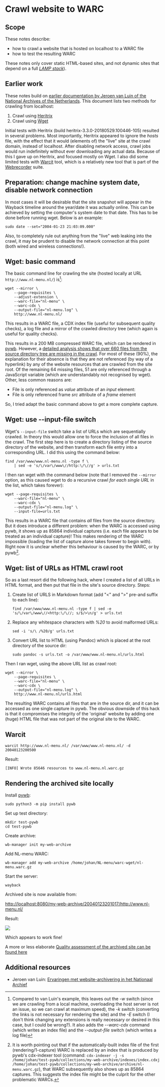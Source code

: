# Crawl website to WARC

## Scope

These notes describe:

- how to crawl a website that is hosted on localhost to a WARC file
- how to test the resulting WARC

These notes only cover static HTML-based sites, and not dynamic sites that depend on a full [*LAMP stack*](https://en.wikipedia.org/wiki/LAMP_(software_bundle))).

## Earlier work

These notes build on [earlier documentation by Jeroen van Luin of the National Archives of the Netherlands](http://docplayer.nl/17762647-Ervaringen-met-website-archivering-in-het-nationaal-archief.html). This document lists two methods for crawling from localhost:

1. Crawl using [Heritrix](https://github.com/internetarchive/heritrix3)
2. Crawl using [Wget](https://www.gnu.org/software/wget/)

Initial tests with Heritrix (build heritrix-3.3.0-20180529.100446-105) resulted in several problems. Most importantly, Heritrix appeared to ignore the *hosts* file, with the effect that it would  (elements of) the "live" site at the crawl domain, instead of localhost. After disabling network access, crawl jobs would run indefinitely without ever downloading any actual data. Because of this I gave up on Heritrix, and focused mostly on Wget. I also did some limited tests with [Warcit](https://github.com/webrecorder/warcit) tool, which is a relatively new tool that is part of the [Webrecorder](https://github.com/webrecorder) suite. 

## Preparation: change machine system date, disable network connection

In most cases it will be desirable that the site snapshot will appear in the Wayback timeline around the year/date it was actually online. This can be achieved by setting the computer's system date to that date. This has to be done before running wget. Below is an example:

    sudo date --set="2004-01-23 21:03:09.000"

Also, to completely rule out anything from the "live" web leaking into the crawl, it may be prudent to disable the network connection at this point (both wired and wireless connections!).

## Wget: basic command

The basic command line for crawling the site (hosted locally at URL `http://www.nl-menu.nl/`) is[^1]: 

    wget --mirror \
        --page-requisites \
        --adjust-extension \
        --warc-file="nl-menu" \
        --warc-cdx \
        --output-file="nl-menu.log" \
        http://www.nl-menu.nl/

This results in a WARC file, a CDX index file (useful for subsequent quality checks), a log file and a mirror of the crawled directory tree (which again is useful for quality checks).

This results in a 200 MB compressed WARC file, which can be rendered in [pywb](https://github.com/webrecorder/pywb). However, a [detailed analysis shows that over 660 files from the source directory tree are missing in the crawl](./qa-archived-site.md). For most of these (90%), the explanation for their absence is that they are not referenced (by way of a hyperlink) by any of the website resources that are crawled from the site root. Of the remaining 64 missing files, 51 are only referenced through a JavaScript variable (which are understandably not recognised by wget). Other, less common reasons are:

- File is only referenced as *value* attribute of an *input* element:
- File is only referenced frame *src* attribute of a *frame* element

So, I tried adapt the basic command above to get a more complete capture.

## Wget: use --input-file switch

Wget's `--input-file` switch take a list of URLs which are sequentially crawled. In theory this would allow one to force the inclusion of all files in the crawl. The first step here is to create a directory listing of the source directory of the website, and then transform each file entry into a corresponding URL. I did this using the command below: 

    find /var/www/www.nl-menu.nl -type f \
        | sed -e 's/\/var\/www\//http:\/\//g' > urls.txt

I then ran wget with the command below (note that I removed the `--mirror` option, as this caused wget to do a recursive crawl *for each single URL* in the list, which takes forever):

    wget --page-requisites \
        --warc-file="nl-menu" \
        --warc-cdx \
        --output-file="nl-menu.log" \
        --input-file=urls.txt

This results in a WARC file that contains *all* files from the source directory. But it does introduce a different problem: when the WARC is accessed using pywb, it shows up as 85864 individual captures (i.e. each file appears to be treated as an individual capture)! This makes rendering of the WARC impossible (loading the list of capture alone takes forever to begin with). Right now it is unclear whether this behaviour is caused by the WARC, or by pywb[^2]. 

## Wget: list of URLs as HTML crawl root

So as a last resort did the following hack, where I created a list of all URLs in HTML format, and then put that file in the site's source directory. Steps:

1. Create list of URLS in Markdown format (add "\<" and "\>" pre-and suffix to each line):

    `find /var/www/www.nl-menu.nl -type f | sed -e 's/\/var\/www\//<http:\/\//; s/$/>\n/g' > urls.txt`

2. Replace any whitespace characters with *%20* to avoid malformed URLs:

    `sed -i 's/\ /%20/g' urls.txt`

3. Convert URL list to HTML (using Pandoc) which is placed at the root directory of the source dir:

    `sudo pandoc -s urls.txt -o /var/www/www.nl-menu.nl/urls.html`

Then I ran wget, using the above URL list as crawl root:

    wget --mirror \
        --page-requisites \
        --warc-file="nl-menu" \
        --warc-cdx \
        --output-file="nl-menu.log" \
        http://www.nl-menu.nl/urls.html

The resulting WARC contains all files that are in the source dir, and it can be accessed as one single capture in pywb. The obvious downside of this hack is that it compromises the integrity of the 'original' website by adding one (huge) HTML file that was not part of the original site to the WARC.

## Warcit

    warcit http://www.nl-menu.nl/ /var/www/www.nl-menu.nl/ -d 20040123200500

Result:

    [INFO] Wrote 85646 resources to www.nl-menu.nl.warc.gz

## Rendering the archived site locally

Install [pywb](https://github.com/webrecorder/pywb):

    sudo python3 -m pip install pywb

Set up test directory:

    mkdir test-pywb
    cd test-pywb

Create archive:

    wb-manager init my-web-archive

Add NL-menu WARC:

    wb-manager add my-web-archive /home/johan/NL-menu/warc-wget/nl-menu.warc.gz

Start the server:

    wayback

Archived site is now available from:

<http://localhost:8080/my-web-archive/20040123201017/http://www.nl-menu.nl/>

Result:

![](./img/nl-menu-pywb.png)

Which appears to work fine!

A more or less elaborate [Quality assessment of the archived site can be found here](./qa-archived-site.md)

## Additional resources

- Jeroen van Luin: [Ervaringen met website-archivering in het Nationaal Archief](http://docplayer.nl/17762647-Ervaringen-met-website-archivering-in-het-nationaal-archief.html)

[^1]: Compared to van Luin's example, this leaves out the *-w* switch (since we are crawling from a local machine, overloading the host server is not an issue, so we can crawl at maximum speed), the *-k* switch (converting the links is not necessary for rendering the site) and the *-E* switch (I don't think changing any extensions is really necessary or desired in this case, but I could be wrong?). It also adds the *--warc-cdx* command (which writes an index file) and the *--output-file* switch (which writes a log file)

[^2]: It is worth pointing out that if the automatically-built index file of the first (rendering/1-capture) WARC is replaced by an index that is produced by pywb's cdx-indexer tool (command: `cdx-indexer -j -s /home/johan/test-pywb/collections/my-web-archive/indexes/index.cdxj /home/johan/test-pywb/collections/my-web-archive/archive/nl-menu.warc.gz`), that WARC subsequently also shows up as 85864 captures. This suggests the index file might be the culprit for the other problematic WARCs.

